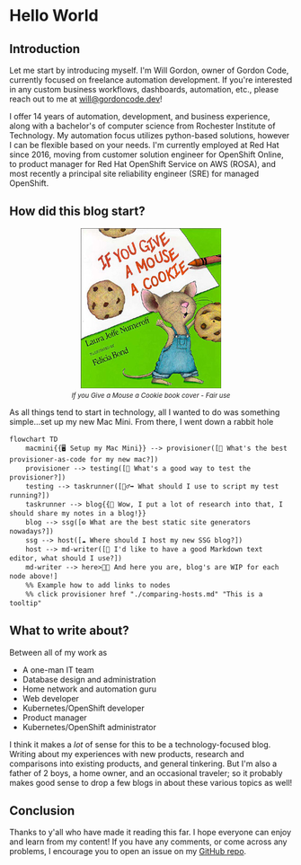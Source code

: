 # Hello World

## Introduction

Let me start by introducing myself. I'm Will Gordon, owner of Gordon Code, currently focused on freelance automation development. If you're interested in any custom business workflows, dashboards, automation, etc., please reach out to me at [will@gordoncode.dev](mailto:will@gordoncode.dev?subject=Looking%20for%20freelance%20developement)!

I offer 14 years of automation, development, and business experience, along with a bachelor's of computer science from Rochester Institute of Technology. My automation focus utilizes python-based solutions, however I can be flexible based on your needs. I'm currently employed at Red Hat since 2016, moving from customer solution engineer for OpenShift Online, to product manager for Red Hat OpenShift Service on AWS (ROSA), and most recently a principal site reliability engineer (SRE) for managed OpenShift.

## How did this blog start?

<p>
  <figure align="center">
    <img src="./imgs/If_you_Give_a_Mouse_a_Cookie.jpg" alt="If you Give a Mouse a Cookie book cover">
    <figcaption><small><em>If you Give a Mouse a Cookie book cover - Fair use</em></small></figcaption>
  </figure>
</p>


As all things tend to start in technology, all I wanted to do was something simple...set up my new Mac Mini. From there, I went down a rabbit hole

```mermaid
flowchart TD
	macmini{{🖥️ Setup my Mac Mini}} --> provisioner([🚀 What's the best provisioner-as-code for my new mac?])
	provisioner --> testing([🤔 What's a good way to test the provisioner?])
	testing --> taskrunner([🏃‍♂️‍➡️ What should I use to script my test running?])
	taskrunner --> blog{{🧠 Wow, I put a lot of research into that, I should share my notes in a blog!}}
	blog --> ssg([⚙️ What are the best static site generators nowadays?])
	ssg --> host([☁️ Where should I host my new SSG blog?])
	host --> md-writer([📝 I'd like to have a good Markdown text editor, what should I use?])
	md-writer --> here>🧑‍💻 And here you are, blog's are WIP for each node above!]
	%% Example how to add links to nodes
	%% click provisioner href "./comparing-hosts.md" "This is a tooltip"
```

## What to write about?

Between all of my work as

- A one-man IT team
- Database design and administration
- Home network and automation guru
- Web developer
- Kubernetes/OpenShift developer
- Product manager
- Kubernetes/OpenShift administrator

I think it makes a _lot_ of sense for this to be a technology-focused blog. Writing about my experiences with new products, research and comparisons into existing products, and general tinkering. But I'm also a father of 2 boys, a home owner, and an occasional traveler; so it probably makes good sense to drop a few blogs in about these various topics as well!

## Conclusion

Thanks to y'all who have made it reading this far. I hope everyone can enjoy and learn from my content! If you have any comments, or come across any problems, I encourage you to open an issue on my [GitHub repo](https://github.com/gordon-code/blog/issues).

